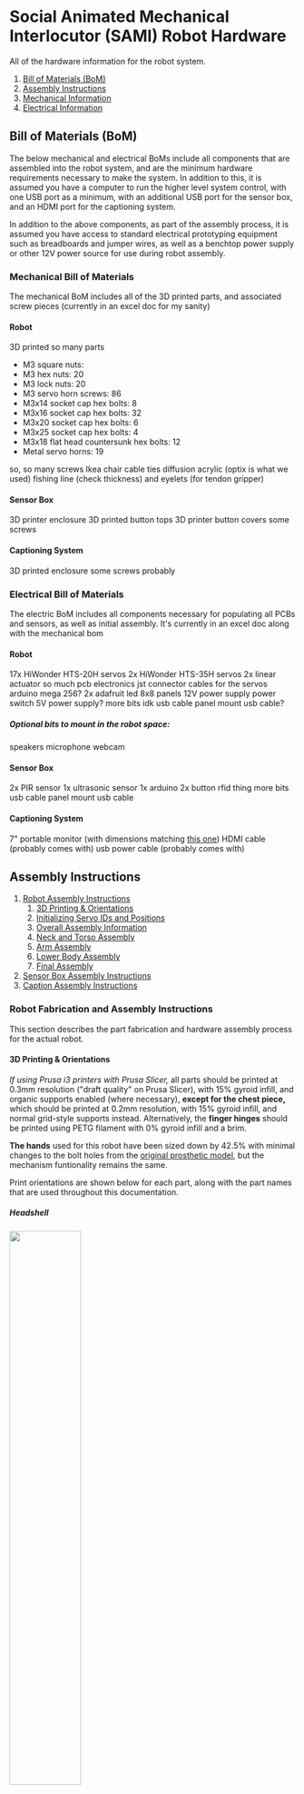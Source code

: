 # Social Animated Mechanical Interlocutor (SAMI) Robot Hardware
All of the hardware information for the robot system.

 1. [Bill of Materials (BoM)](#bill-of-materials-bom)
 2. [Assembly Instructions](#assembly-instructions)
 3. [Mechanical Information](#mechanical-information)
 4. [Electrical Information](#electrical-information)

## Bill of Materials (BoM)
The below mechanical and electrical BoMs include all components that are assembled into the robot system, and are the minimum hardware requirements necessary to make the system. In addition to this, it is assumed you have a computer to run the higher level system control, with one USB port as a minimum, with an additional USB port for the sensor box, and an HDMI port for the captioning system.

In addition to the above components, as part of the assembly process, it is assumed you have access to standard electrical prototyping equipment such as breadboards and jumper wires, as well as a benchtop power supply or other 12V power source for use during robot assembly.

### Mechanical Bill of Materials
The mechanical BoM includes all of the 3D printed parts, and associated screw pieces (currently in an excel doc for my sanity)

#### Robot 
3D printed so many parts
 - M3 square nuts: 
 - M3 hex nuts: 20
 - M3 lock nuts: 20
 - M3 servo horn screws: 86
 - M3x14 socket cap hex bolts: 8
 - M3x16 socket cap hex bolts: 32
 - M3x20 socket cap hex bolts: 6
 - M3x25 socket cap hex bolts: 4
 - M3x18 flat head countersunk hex bolts: 12
 - Metal servo horns: 19

so, so many screws
Ikea chair
cable ties
diffusion acrylic (optix is what we used)
fishing line (check thickness) and eyelets (for tendon gripper)

#### Sensor Box
3D printer enclosure
3D printed button tops
3D printer button covers
some screws

#### Captioning System
3D printed enclosure
some screws probably


### Electrical Bill of Materials
The electric BoM includes all components necessary for populating all PCBs and sensors, as well as initial assembly. It's currently in an excel doc along with the mechanical bom

#### Robot 
17x HiWonder HTS-20H servos
2x HiWonder HTS-35H servos
2x linear actuator
so much pcb electronics
jst connector cables for the servos
arduino mega 256?
2x adafruit led 8x8 panels
12V power supply
power switch
5V power supply?
more bits idk
usb cable
panel mount usb cable?

##### Optional bits to mount in the robot space:
speakers
microphone
webcam

#### Sensor Box
2x PIR sensor
1x ultrasonic sensor
1x arduino
2x button
rfid thing
more bits
usb cable
panel mount usb cable


#### Captioning System
7" portable monitor (with dimensions matching [this one](https://www.amazon.com/dp/B09MFNLRQQ))
HDMI cable (probably comes with)
usb power cable (probably comes with)



## Assembly Instructions
 1. [Robot Assembly Instructions](#robot-fabrication-and-assembly-instructions)
     1. [3D Printing & Orientations](#3d-printing--orientations)
     2. [Initializing Servo IDs and Positions](#initializing-servo-ids-and-positions)
     3. [Overall Assembly Information]()
     4. [Neck and Torso Assembly](#neck-and-torso-assembly)
     5. [Arm Assembly](#arm-assembly)
     6. [Lower Body Assembly](#lower-body-assembly)
     7. [Final Assembly](#final-assembly)
 2. [Sensor Box Assembly Instructions]()
 3. [Caption Assembly Instructions]()

### Robot Fabrication and Assembly Instructions
This section describes the part fabrication and hardware assembly process for the actual robot.

#### 3D Printing & Orientations
*If using Prusa i3 printers with Prusa Slicer,* all parts should be printed at 0.3mm resolution ("draft quality" on Prusa Slicer), with 15% gyroid infill, and organic supports enabled (where necessary), **except for the chest piece,** which should be printed at 0.2mm resolution, with 15% gyroid infill, and normal grid-style supports instead. Alternatively, the **finger hinges** should be printed using PETG filament with 0% gyroid infill and a brim.

**The hands** used for this robot have been sized down by 42.5% with minimal changes to the bolt holes from the [original prosthetic model](), but the mechanism funtionality remains the same.

Print orientations are shown below for each part, along with the part names that are used throughout this documentation.

##### Headshell
<img src="res/Headshell.png"  width="50%"/>

##### Chest and Headshell Panel
<img src="res/Chest_HeadshellSidePanel.png"  width="50%"/>

##### Head/Neck Connectors and Spine
<img src="res/HeadnNeck_Connector_Spine.png"  width="50%"/>

##### Shoulders and Upper Arms
<img src="res/Shoulders_Biceps.png"  width="50%"/>

##### Hands and Lower Arms
<img src="res/Hands_Lower Arms.png"  width="50%"/>

##### Finger Hinges
<img src="res/FFX_Finger_Hinge_Plate.png"  width="50%"/>

##### Hips and Upper Legs
<img src="res/Hip_UpperLegs.png"  width="50%"/>

##### Lower Legs and Feet
<img src="res/LowerLegs_Feet.png"  width="50%"/>

#### Initializing Servo IDs and Positions
You will need to communicate with the motors as part of the assembly process. This process can be completed using the completed robot PCB, or the [HiWonder motor debugging board]().

In either case, you will be initializing each motor by connecting and communicating with it individually (*not* chaining the motors). The below initialization instructions assume you are initializing the motors using the robot motor control PCB.

Before assembling the robot, it is necessary to assign unique motor IDs for each joint motor. You can set these IDs with the [SetServoID Arduino code project](../Arduino/SetServoID/) using the motor control PCB for the robot. Any ID numbers may be chosen, but the default configuration file, and these assembly instructions, will use the joint names and IDs as listed in the table below.

|     Joint Name       | ID | Assembly Orientation |
|----------------------|----| -------------------- |
| Head Tilt            | 01 |  |
| Head Nod             | 02 |  |
| Head Turn            | 03 |  |
| Right Shoulder Pitch | 04 |  |
| Right Shoulder Roll  | 05 |  |
| Right Arm Twist      | 06 |  |
| Right Elbow          | 07 |  |
| Left Shoulder Pitch  | 08 |  |
| Left Shoulder Roll   | 09 |  |
| Left Arm Twist       | 10 |  |
| Left Elbow           | 11 |  |
| Right Hip            | 12 |  |
| Right Knee           | 13 |  |
| Right Ankle          | 14 |  |
| Left Hip             | 15 |  |
| Left Knee            | 16 |  |
| Left Ankle           | 17 |  |
| Torso Bow            | 18 |  |
| Torso Tilt           | 19 |  |
| Right Gripper        | 20 |  |
| Left Gripper         | 21 |  |

During assembly of the robot, it will be necessary to set each motor to a known rotation and then assemble the parts to match that orientation. These positions are *not operational home*, but are instead an easy reference position for use in assembly. The robot assembly pose, along with each joint name, motor ID, and the motor angle corresponding to the current pose, are shown in the image below. 

**IMG GO HERE**

To simplify assembly, the initialization steps for each motor are:

1. Set the motor ID of the servo with the [SetServoID Arduino code project](../Arduino/SetServoID/).
2. Set the motor to it's assembly home position using the [SetServoPosition Arduino code project](../Arduino/SetServoPosition/).
3. While the servo is in the home position, attach the servo horn such that the dimple on the horn is facing towards the servo body as shown below.

   <img src="res/Servo_Horn_Orientation.jpg" width="50%"/>
   
5. Cut power to the servo and screw down the aligned horn using the black center screw from the servo accessory bag.

#### Notes On Assembly Process
Some components are sensitive, or could be easily damaged during assembly. To help mitigate this, these notes are provided as important notes to keep in mind during the process.

##### Screwing Threading Plastic and Metal
The entire system is largely assembled with machine screws through 3D printed parts, with either lock nuts or captured square nuts as backing. To aid with alignment and minimize cross-threading the nuts or other components, it's recommended to first screw the machine screws all the way into the 3D printed hole, to thread the plastic and clear any debris from the 3D printing process, before unscrewing the screws, and then assembling the full joint with any nuts, servos, or motor horns screwed in once the plastic holes have been cleared and the screw screws easily into the plastic hole.

Additionally, when screwing to the metal servo horns, it is very easy to misalign your screw and cross thread the screw onto the servo horn. Clearing plastic holes first should allow you to easily hand thread the screw through the plastic into the horn, and simply finish tightening the fully inserted screw down with a hex screwdriver.

##### Servo Horn Alignment
Once a motor has been set to the default position, you can attach the metal horn with the small indent facing towards the motor body (see below image) as a useful visual reference to assist in verifying that the servo does not get misaligned or shifted during the assembly process.

<img src="res/Servo_Horn_Orientation.jpg" width="50%"/>


##### Servo JST Cables
The JST cables that come with the servos are a very tight fit into the servo recepticals. We recommend only partially inserting them for initial assembly and testing. These partially inserted connectors will still make electrical contact for continuity testing and motor operation, while still providing more space for pliers to pull the header out without touching the wires themselves. Once operation is confirmed, the connectors can easily be pressed the rest of the way in.

Additionally, despite how tight the connectors are into the recepticals, be very careful when disconnecting them to not pull on the cable wires themselves, as this could damage the individual wires or pull them out of the JST header.


#### Neck and Torso Assembly
When assembling the neck and torso for the robot, it is best to begin with the chest, then spine, and ending with the neck. Throughout this assembly you will need to attach the motors and JST cables onto certain pieces before moving on.

The first step that is **highly** recommended is pre-setting the IDs of all of the Neck and Torso motors before beginning the assembly. 

The HiWonder HTS-20H servos involved in this assembly would be: 
 - Right Chest motor
 - Left Chest motor
 - Head Nod motor
 - Head Tilt motor
 - Head Turn motor 

The two HiWonder HTS-35H servo are also part of this section of the assembly, and are used for the torso motors.
 - Torso Bow motor
 - Torso Tilt motor
 
 All correlated motor IDs are listed above in [Initializing Servo IDs and Positions](#initializing-servo-ids-and-positions), as well as instructions for how to set the IDs and their home positions. It is also recommended that you check the servo horn orientation during this time, following the alignment found in [Servo Horn Alignment](#servo-horn-alignment).

##### Chest Assembly
The chest will require:
 - A P1 philips screwdriver
 - A M2.5 allen key
 - 12x black rubber spacers from the motor package
 - 12x silver servo horn M3 screws
 - 3x JST cables
 - 12 M3 x 16 mm hex screws
 - 8x M3 hex nuts
 - 4x M3 square nuts
 - Motor ID 3
 - Motor ID 4
 - Motor ID 8
 - the Shoulder Connector pieces
 - the chest piece

As recommended in the assembly notes, it is best to pre-thread the screw holes on the 3D printed parts. You should also have already Initialized the motor IDs and home positions with attached servo horns as described in the [initialization instructions](#initializing-servo-ids-and-positions)

Right Shoulder Chest
1. Insert the black rubber spacers into the screw slots for each of motor 4.
2. Insert motor 4 into the right shoulder slot on the chest piece. The servo should be oriented so the servo horn is closer to the back of the chest rather than the front as seen in the side photo below. Note the location of the dimple on the servo horn.

   <img src="res/Chest_Side.jpeg"  width="50%"/>
3. Use 4 of the M3x16 screws and 4 of the hex nuts to screw motor 4 to the chest.
4. Use 4 of the silver M3 screws to attach motor 4's servo horn to the righst side Shoulder Connector piece. It should be attached to the horn mount in the middle of the part, and the two sides of the part should be dipping "down" when attached as shown below. 

   <img src="res/Chest_ShoulderConnectors_Front.jpeg"  width="50%"/>
5. Attach the JST cable to the jst connector on the motor facing the back of the chest piece.

Left Shoulder Chest

6. Insert the black rubber spacers into the screw slots for each of motor 8.
7. Insert motor 8 into the left shoulder slot on the chest piece. The servo should be oriented so the servo horn is closer to the back of the chest rather than the front.
8. Use 4 of the M3x16 screws and 4 of the M3 hex nuts to screw motor 8 to the chest.
9. Use 4 of the silver M3 screws to attach motor 4's servo horn to the righst side Shoulder Connector piece. It should be attached to the horn mount in the middle of the part, and the two sides of the part should be dipping "down" when attached as shown below.

   <img src="res/Chest_ShoulderConnectors_Side.jpeg"  width="50%"/>
10. Attach the JST cable to the jst connector on the motor facing the back of the chest piece.


With both motors installed and JST cables connected, the chest from behind should look like 

<img src="res/Chest_Back.jpeg"  width="50%"/>


Neck Chest

11. Insert the black rubber spacers into the screw slots for each of motor 3.
12. Insert 2 of the M3 square nuts into the slots in on the inside of the neck of the chest piece, as shown below.

    <img src="res/Neck_Noscrews_Top.jpeg"  width="50%"/>
13. Insert motor 3 into the neck of the chest piece. The servo should be oriented so the servo horn is closer to the back of the chest rather than the front.
14. Insert the remaining 2 M3 square nuts into the slots on the back of the neck of the chest piece.
15. Use the remaining 4 M3x16 hex screws to screw down motor 3 to the chest, making sure to screw into the square nuts.
16. Attach the neck piece to the servo horn with 4 silver M3 screws, matching the orientation shown below.

    <img src="" width="50%"/>
17. Attach the JST cable to the jst connector on the motor facing the back of the chest piece.


The chest assembly will be fairly simple as you’ll be attaching the Right Chest, Left Chest, and Neck motors, then at the end, adding the Chest Connector piece that you just put together. The most difficult part of this assembly will be adding the Chest Connector piece onto the Chest.

For the Right and Left Chest motors add the black rubber spacers to all screw notches available, then attach them to their respective sides with the servo horn pins pointing away from the front of the chest. Next, use the M3 x 14 mm hex screws and hex nuts to attach the motors to the chest frame. After the motors have been attached, you can add JST cables to the connection points located on the back of the chest frame. The progress so far should look like the figures below:

<img src="res/Chest_Back.jpeg"  width="50%"/>
<img src="res/Chest_Side.jpeg"  width="50%"/>

Now, you can add the motors’ servo horns with the black M3 screws, then the Shoulder Connector pieces. You’ll want the orientation of the Shoulder Connector pieces to match the placement of the Chest motors. You can attach the Shoulder Connector pieces using the silver M3 screws. The final product should look like the figures below:

<img src="res/Chest_ShoulderConnectors_Front.jpeg"  width="50%"/>
<img src="res/Chest_ShoulderConnectors_Side.jpeg"  width="50%"/>

##### Chest Connector Assembly
The Chest Connector assembly will require:
 - an M3 hex screwdriver
 - 8 rubber spacers from the motor packages
 - 2 black M3 screws from the motor packages
 - 8 square M3 nuts
 - 8 M3 x 16 mm hex screws
 - 2 servo horns
 - 8 servo horn M3 screws
 - 2 JST cables
 
As recommended with every step, it is best to pre-thread the screw holes on the 3D printed parts.

Chest Bow

1. Insert the black rubber spacers into all four of the screw slots on motor 19
2. Insert motor 19 into the slot that will *not* have another motor behind it. Make sure the servo horn and shaft are aligned to the plastic pin on the opposite side as shown in the image below.

   <img src="" width="50%"/>
3. Insert four of the M3 square nuts into the square nut slots around the motor and screw them down using the M3x16 screws.

Chest tilt

4. Insert the black rubber spacers into all four of the screw slots on motor 18
5. Insert motor 18 into the remaining motor slot, making sure the servo horn and shaft are aligned to the plastic pin on the opposite side as shown below.

   <img src="" width="50%"/>
6. Insert four of the M3 square nuts into the square nut slots around the motor and screw them down using the M3x16 screws.

Begin by attaching the Chest Connector motors in the connector piece. Be aware of where you place certain motors as you’ll want your ID to match the movement that it will make on the robot. For example, Motor #18 will make a side-to-side movement while Motor #19 will be in charge of the up-down movement. 

The placement of these motors can be a little tricky, so a visual will be provided below to help orient them correctly along with the JST connections. A good rule of thumb for this connector piece is to have the motor shaft in-line with the pins located on the 3D printed piece. The figures below shows correct placement and JST cable paths:

<img src="res/ChestConnector_Angled.jpeg" width="50%"/>
<img src="res/ChestConnector_Angled2.jpeg" width="50%"/>
<img src="res/ChestConnector_Bottom.jpeg" width="50%"/>

Now, add all the rubber spacers onto the screw notches of the motors and begin adding the screws until you barely reach the M3 square nut opening. Place the M3 square nuts in their corresponding spaces and continue tightening the screws completely. You might have to tilt the 3D printed piece a bit to keep the square nuts in their place.

After finishing the connector piece you can attach the servo horns using the black M3 screws. These servo horns will attach the piece to both the spine and the chest piece. Now begins the tricky part, attaching the Chest Connector to the chest piece.

To make this as simple as possible, begin by attaching the front motor (the one that will attach to the chest piece) first. You will want to attach this upside down to its placement, then rotate it into its correct position after fitting the Chest Connector in correctly. A correct placement means that both the servo horn and the pin (on the back of the chest piece) are both slotted into their designed positions. The figures below show the assembly process and final product:

<img src="res/Chest_ChestConnector_Angled.jpeg"  width="50%"/>
<img src="res/Chest_ChestConnector_Front1.jpeg"  width="50%"/>
<img src="res/Chest_ChestConnector_Front2.jpeg"  width="50%"/>

##### Spine Assembly
The Spine assembly will require:
 - an M3 hex screwdriver
 - 4 silver servo horn M3 screws from the motor package
 - 8 hex nuts
 - 8 M3 x 14 mm hex screws

As recommended with every step, it is best to pre-thread the screw holes on the 3D printed parts.

To begin assembling, attach the frame of the spine to the hips. It is important that you attach the spine by the screw attachments that don’t include the servo horn location. It is also recommended that you screw in the spine with four screws in a diamond shape (the only screw holes that M3 screws will fit). This will give you a stable base for you to attach the rest of the torso on. This step should not impede instructions provided later for the Lower Body Assembly.

The figure below shows screw placement:

<img src="res/Spine_Front.jpeg"  width="50%"/>
<img src="res/Spine_Back.jpeg"  width="50%"/>

Following the attachment to the hips is attaching the Chest assembly to the Spine. There should be a servo horn left on the Chest Connector that is orientated in the same direction as the available horn slot on the Spine. Attach the Chest to the Spine using this connection point with the silver M3 screws.
The final product should look like the figures below:

<img src="res/Spine_Chest_Angled.jpeg"  width="50%"/>
<img src="res/Spine_Chest_Front.jpeg"  width="50%"/>
<img src="res/Spine_Chest_Angled2.jpeg"  width="50%"/>

##### Neck Assembly
The neck will require:
 - an M3 hex screwdriver
 - 1 servo horn
 - 1 black M3 screw from the motor package
 - 4 black rubber spacers from the motor package
 - 4 silver servo horn M3 screws
 - 1 JST cable
 - 4 M3 x 16 mm hex screws
 - 4 M3 square nuts

As recommended with every step, it is best to pre-thread the screw holes on the 3D printed parts.

First, add the black rubber spacers to all screw notches of the Neck motor. Next, you’ll want to add 4 square nuts to the spaces available on the empty motor space on the top of the chest piece. Using the M3 x 16 mm screws, attach the Neck motor. Next, add a servo horn using the silver M3 screws to the placement located on the bottom of the Neck piece. It will be easier to add the servo horn to the piece first than attaching it to the motor. After attaching the servo horn onto the Neck piece, you can add the Neck piece onto the Neck motor and secure it with a black M3 screw.

At this step you can also add a JST Cable to the port opening located on the back of the chest frame. The final product should look like the figures below:

<img src="res/Neck_Noscrews_Top.jpeg"  width="50%"/>
<img src="res/Neck_Front.jpeg"  width="50%"/>
<img src="res/Neck_Back.jpeg"  width="50%"/>

##### Neck Connector Assembly
The Neck Connector will require:
 - an M3 hex screwdriver
 - 2 servo horns
 - 8 servo horn M3 screws
 - 2 black M3 screws from the motor packages
 - 8 black rubber spacers from the motor packages
 - 3 JST cables
 - 8 M3 x 16 mm hex screws
 - 8 square nuts

As recommended with every step, it is best to pre-thread the screw holes on the 3D printed parts.

Begin by adding the rubber spacers to all screw notches on your Neck Connector motors, then you can begin attaching the motors in the connector piece using the M3 x 16 mm screws. Be aware of where you place certain motors as you’ll want your ID to match the movement that it will make on the robot. For example, Motor #1 will make a side-to-side movement while Motor #2 will be in charge of the up-down movement. After adding the motors you can attach their servo horns using the black M3 screws.

The placement of these motors can be a little tricky, so a visual will be provided below to help orient them correctly along with the JST connections. A good rule of thumb for this connector piece is to have the motor shaft in-line with the pins located on the 3D printed piece. The figures below shows correct orientation and JST cable paths:

<img src="res/NeckConnector_Top.jpeg"  width="50%"/>
<img src="res/NeckConnector_Side.jpeg"  width="50%"/>
<img src="res/NeckConnector_Angled.jpeg"  width="50%"/>

##### Head Assembly
The Head Assembly will require:
 - an M3 hex screwdriver
 - 8 silver servo horn M3 screws from the motor package
 - 2 M3 x 20 mm screws
 - 2 M3 square nuts 

As recommended with every step, it is best to pre-thread the screw holes on the 3D printed parts.

You will first want to attach the Neck Connector piece to the Neck piece that should be attached to the Chest piece at this point. Motor #1 should be attached to the servo horn placement on the Neck piece, and secured with the silver M3 screws. Next, you’ll want to use the piece that looks like U (this piece will help us attach the headshell later) and attach it to Motor #2 located on the Neck Connector piece. 

<img src="res/Neck_NeckConnector_Side.jpeg"  width="50%"/>
<img src="res/Neck_NeckConnector_Front.jpeg"  width="50%"/>

Next, insert the square nuts into the square slots on the U-shaped piece. Be sure to use a tool to push them as far in as they can go. You can check if they are in the right place by peering through the screw hole to see if the holes line up. See the figure below for a clearer visual (at this step the LED panel can be added, but optional):

<img src="res/Neck_NeckConnector_Side2.jpeg"  width="50%"/>

After, you can place the headshell on top of this U-shaped piece by aligning the cylinder extrusions of the headshell with the cylinder-shaped gaps on the U piece. The two should fit snug and you should be able to press the headshell down to secure the fit. You can then complete the headshell’s attachment by screwing in the M3 x 20 mm screws until they reach past the square nuts. The final product should look like the figures below:

<img src="res/Headshell_Side.jpeg"  width="50%"/>
<img src="res/Headshell_Top.jpeg"  width="50%"/>

#### Arm Assembly
When assembling the arms for the robot, it is best to begin with the bicep, then shoulder, and ending with the forearms. This is due to the slight complexity behind the arm assembly. You will need to attach the motors and JST cables onto certain pieces before moving on.

The first step that is **highly** recommended is pre-setting all of the Arm motors before beginning the assembly. 

The HiWonder HTS-20H servos involved in this assembly would be:  - Right Shoulder
- Right Bicep
- Right Elbow
- Left Shoulder
- Left Bicep
- Left Elbow 

The forearms will require one Actuonix PQ12 Micro Linear Actuator each. 

All correlated motor IDs are listed above in [Initializing Servo IDs and Positions](#initializing-servo-ids-and-positions), as well as instructions for how to set the IDs and their home positions. It is also recommended that you check the servo horn orientation during this time, following the alignment found here [Servo Horn Alignment](#servo-horn-alignment).

##### Biceps
The biceps will require:
 - an M3 hex screwdriver
 - 2 servo horns
 - 2 black M3 screws from the motor package
 - 4 black rubber spacers from the motor package
 - 4 JST cables
 - 4 M3 x 18 mm tapered screws
 - 4 M3 x 20 mm hex screws
 - 4 M3 square nuts
 
As recommended with every step within the assembly, it is best to pre-thread the screw holes on the 3D printed parts.

Beginning with the top motor placement on the bicep, attach 2 JST cables onto the back and right side of the Right Bicep motor (switching the right side to left for the Left Bicep motor). After completing this step, add the square nuts to their corresponding spaces on the inside of the Biceps. If you look at the screw hole from a top view, you shouldn’t be able to see the M3 square nuts. If you can, this means that the screw holes from the Bicep pieces and the nuts are not aligned correctly. After aligning the nuts correctly, place the motors into the top motor space which should give you a prescribed alignment. Screw the motors in place using the M3 x 25 mm screws. The placement should mimic the figure below:

Bicep references with JST cables:

<img src="res/Biceps_Back.jpeg"  width="50%"/>
<img src="res/Biceps_Top.jpeg"  width="50%"/>

Next, add 2 rubber spacers to the screw holes opposite to where the servo attaches on the lower Bicep motors. Then, attach the lower Bicep motors to the lower motor placement available using the tapered M3 x 18 mm screws with their servo horns already included (using the black M3 screws). The motors should be aligned where the screw holes with the rubber spacers match up with the screw holes on the 3D printed piece. The end result should allow for the servo horn of the lower Bicep motors to be attached to the Forearms. Lastly, connect the JST cables located on the right or left side of the upper Bicep motors to the back available connection of the lower Bicep photos. The figures below will include highlighted JST cable paths.
The final products should look like the figure below:

Final products (Right motor and Left motor):

<img src="res/CompleteBiceps_Front.jpeg"  width="50%"/>
<img src="res/CompleteBiceps_Side.jpeg"  width="50%"/>

##### Shoulders
The Shoulders will require:
 - an M3 hex screwdriver
 - 8 silver servo horn M3 screws
 - 2 black M3 screws from the motor package
 - 4 black rubber spacers from the motor package
 - 4 JST cables
 - 4 servo horns
 - 4 M3 x 16 mm hex screws
 - 4 M3 square nuts. 
 
As recommended with every step, it is best to pre-thread all screw holes in the CAD model. This is especially important for the Shoulders due to the uniqueness of its screw placements. 

Before placing the Shoulder motors in the 3D printed piece, attach servo horns on the bottom of the 3D piece using the silver M3 screws. This will be the servo horns meant to connect to the upper motors of the Bicep assembly that you just completed. Make sure to align the horns correctly according to the upper Bicep motors. To make this step easier, feel free to attach the servo horns onto the upper Bicep motors, **don’t screw them down yet**. Then, screw the Shoulder piece onto the horn. The outcome should look like the figure below:

Outcome of servo horn attachment:

<img src="res/Shoulder_Screw_Top.jpeg"  width="50%"/>
<img src="res/Bicep_Shoulder_Front.jpeg"  width="50%"/>

Next, add rubber spacers to the screw holes closest to the servo horn attachment on the Shoulder motors. Put the Shoulder motors into the 3D printed piece with the label facing outward and the servo horn attachment orientated on the top. You can then screw the motors in place using the M3 x 14 mm hex screws and adding the M3 square nuts into their corresponding slots. It might take a bit of fussing to get the M3 square nuts aligned correctly with the screws. You can tilt the piece to help make this a bit easier. 

After screwing the motor in place, you can screw on the servo horns and attach the JST cables (connected to the back of the upper Bicep motors) to the outer sides of the Shoulder motors. Right side for the Right Shoulder, and left side for the Left Shoulder. Additionally, attach JST cables to the inside of the Shoulder motors, which will later connect to the upper Chest motors. The figures below will include highlighted JST cable paths.

Final product:

<img src="res/Shoulder_Bicep_Side.jpeg"  width="50%"/>
<img src="res/Shoulder_Bicep_Front.jpeg"  width="50%"/>
<img src="res/Shoulder_Bicep_Side2.jpeg"  width="50%"/>

##### Forearms
The Forearms will require:
 - an M3 hex screwdriver
 - 8 silver servo horn M3 screws

Upon pre-threading all the screw holes, you can move onto the complete Arm Assembly (you will be using these screws in the assembly).

##### Hands Construction & Assembly
Before beginning assembly, please be sure to double check that the hinges match the size-dependent and axial orientation on the fingers, with the fingers aligned to their corresponding palm (*Figures 1-3*). It is **highly** recommended to fit the largest hinges into the palm first. While the hinges should be printed as a more "spongey" material, you may need to use a pair of pliers to manually squeeze the larger side of the hinge into its gap in the palm. You can also use a file or a craft knife to trim a little from the opening sides. After fitting the palm hinges, all fingers can be assembled separately from the hand. They should perfectly slide into the finger hinge slots (following size contraints but axial orientation shouldn't matter). 

Stringing the fishing line through the hands should be the **last step** (with fingers not yet assembled to the palm). Begin by measuring the amount you think you might need for your project by fitting the line through the bottom of the hand and up through the 3D piece (**do not cut yet**). Then, continue stringing your fishing line up the holes in the fingers and upon reaching the tip of the top finger, restring back through the second hole and leaving enough to tie it off (*Figure 4*). To get an accurate length of fishing line you will need, attach the finger to the palm and measure how much you think you will need at the bottom of the hand (leaving adequate space at the top to tie off your line). After ensuring you have the right length, you can cut off your line from its container and use pliers to tie a double knot at the top of the finger.

<img src="res/Finger_Hand_Reference_Sheet.jpg"  width="50%"/>

*Figure 1*: Composition and BOM of Flexy-Hand 2 ([Flexy-Hand 2](https://www.thingiverse.com/thing:380665))


<img src="res/Finger_Plate_Layout_display_large.jpg"  width="50%"/>

*Figure 2*: Finger plate with labeled orientation ([Flexy-Hand 2](https://www.thingiverse.com/thing:380665))


<img src="res/Base_Hinge_Orientation_display_large.jpg" width="50%"/>

*Figure 3*: Hinge orientation for all fingers ([Flexy-Hand 2](https://www.thingiverse.com/thing:380665))


<img src="res/Tendon_Tieoff_at_Base_of_Fingertip_display_large.jpg"  width="50%"/>

*Figure 4*: Tendon knot placement for all fingers ([Flexy-Hand 2](https://www.thingiverse.com/thing:380665))

##### Arm Assembly
At this point in the Arm assembly process, the Biceps and Shoulders should already be connected together due to the slight complexity of their pieces. The only step left is to attach the forearm to the lower Bicep motor, which can be done by screwing the servo horns from the lower Bicep motors to their corresponding places on the Forearms. This will be accomplished using the silver M3 screws you grabbed for the Forearm section. The finished assembly should look like the figures below:

Final assembly (Right Arm):

<img src="res/ArmAssembly_Side.jpeg"  width="50%"/>

#### Lower Body Assembly
When assembling the lower body it is best to start with the feet and then work your way up to the upper legs. This ensures that you will have everything aligned and allows you to plug the corresponding JST cables as you go.

The first and foremost step that is **highly** recommended is pre-setting all of the Lower Body motors before beginning the assembly. 

The HiWonder HTS-20H servos involved in this assembly would be:
 - Right Hip
 - Right Knee
 - Right Ankle
 - Left Hip
 - Left Knee
 - Left Ankle
 
All correlated motor IDs are listed above in [Initializing Servo IDs and Positions](#initializing-servo-ids-and-positions), as well as instructions for how to set the IDs and their home positions. It is also recommended that you check the servo horn orientation during this time, following the alignment found in [Servo Horn Alignment](#servo-horn-alignment).

##### Feet
Next up is the feet. The feet are a fairly quick and simple set-up that will require:
 - an M3 hex screwdriver
 - 8 silver servo M3 screws
 - 2 servo horns
 - 2 black rubber spacers from the motor package
 - 2 black M3 screws from the motor package
 - 2 JST cables
 
Begin by pre-threading the plastic screw holes with the silver M3 screws, then attach the servos by aligning them upright to the sky. Add the rubber spacers onto the screw notches that will attach to the lower legs as this will help stabilize our screws in the frame (see figure below). Lastly, attach the JST cables into the space on the back of the servos. The final product should look like the figure below.

Final product:

<img src="res/LeftFoot_Angled.jpeg"  width="50%"/>

**Note that the cable path is incorrect in this figure, you should use the JST connection on the other side of the motor that will keep the JST cable from being pinched from ankle movement**

##### Lower Legs
Following the set-up of the feet are the lower legs of the robot. Repeat these steps for both the right and left lower legs.

Each lower leg will require:
 - a hex screwdriver
 - Knee Servo Motor
 - 1x black M3 screw from the motor package
 - 2x rubber spacers included in the motor package
 - 1x metal servo horn
 - 4x silver servo horn M3 screws
 - 2x tapered M3 x 18 mm screws
 - 2x M3 nuts
 - 1x JST cables

As done the same with the feet, pre-thread all the screw holes on the lower legs before beginning assembly. Setting the lower legs in place on top of the ankle motors, begin screwing the legs in place using the tapered screws and hex nuts. We are now half-way through the step. The half-way product should look like the second figure below.

Half-way point:

<img src="res/LeftFoot_Leg_Side.jpeg"  width="50%"/>
<img src="res/LeftFoot_Leg_Back.jpeg"  width="50%"/>

Next, attach the Ankle JST cables to the bottom of the Knee motors, and a new JST cable onto the right side of the Left Knee motor. The Right Knee motor will have a new JST cable onto the left side. Finally, orient the Knee motors correctly onto the lower legs which should follow a 90 degree angle (the robot is sitting). Add rubber spacers onto the lower screw notches of the motor, where the upper legs will be attached.The figures below will show the final product, with JST cable, rubber spacer, and Knee motor orientation. 

Final product, Left Leg:

<img src="res/LeftLeg_Back.jpeg"  width="50%"/>

Final product, Right Leg:

<img src="res/RightLeg_Back.jpeg"  width="50%"/>

##### Upper Legs
Continuing now to the upper legs. The upper legs will require:
 - a hex screwdriver
 - 4x tapered M3 x 18 mm screws
 - 4x M3 hex nuts 
 
 Following the similar process from the other limbs, pre-thread all the screw holes before beginning assembly. Next, you can attach the lower end of the upper legs by attaching it to the motors on the upper part of the lower legs (using the tapered screws). Keep in mind that the JST cable for the Knee motors will need to run through the skeleton of the upper leg (see reference below). The final product should resemble the figure below.

Final product, Left Leg:

<img src="res/CompleteLeftLeg_Side.jpeg" width="50%"/>
<img src="res/CompleteLeftLeg_Back.jpeg"  width="50%"/>

Final product, Right Leg:

<img src="res/CompleteRightLeg_Side.jpeg"  width="50%"/>
<img src="res/CompleteRightLeg_Back.jpeg"  width="50%"/>

##### Hips
Finally, we reach the end of the Lower Body Assembly. The hips will require:
 - a M3 hex screwdriver
 - 2x metal servo horns
 - 8x silver servo horn M3 screws
 - 2x black M3 screws from the motor package
 - 4x rubber spacers from the motor package
 - 4x M3 x 25 mm hex screws
 - 4x M3 square nuts
 - 2 JST cables. 
 
As usual, pre-thread all the screw holes, **especially**, where the motors are attached to the hips. 

1. Add rubber spacers onto the screw notches of the motor.
2. Place the motors inside their corresponding slots in the hips. Press the motors down until they stop moving and the screw holes are aligned.
3. Use 4 M3 x 30 mm screws to begin securing the motors. Stop screwing the motors to leave space for the square nuts.
4. Insert 4 square nuts into the spaces located on the bottom of the hip. Tilt the piece to align the screws with the square nuts. Then fully screw in the motor.

Next, add the rubber spacers onto the screw notches of the motor (pictured below) and following comes the trickiest part of the Lower Body Assembly. Place the motors inside their corresponding slots in the hips (following correct orientation) and firmly press them down until you can see the rubber spacer peek out a little underneath. This does not mean you are trying your best to push the motor down so much that you damage material, but pressing it down enough that it stops moving and the screw holes are aligned. You can check this by screwing in one of the M3 x 30 mm screws and seeing if you feel a lot of resistance. There will exist some resistance (due to the spacers), but not enough that it feels like you will snap the hip upon using a hex screwdriver. 

After you have your motors settled with the screw holes aligned, make sure one of the screws is fitted far enough you can see it beginning to reach the square gap but not sitting in it at all (pictured below). Now, flip the 3D printed piece upside down so you are seeing the flat printed bottom. Insert a M3 square nut into one of the rectangular slots and align it with your incoming screw. **This step will take the most adjusting!** Try to continue screwing in the M3 x 25 mm into the piece and seeing if it captures the M3 square nut correctly. If it is meeting a lot of resistance or won't continue screwing, **retry**. Otherwise you might snap some material off. Tip: try tilting the hips at an angle if the M3 square nut is falling through too much, or if a bottom layer exists (usually from the 3D printing process), drop the nut from the top and fit it appropriately in its slot. 

Following this step you can attach the servo horn onto the motor and JST cables protruding from the **back** connection of the Hip motors. The final product should look like the figure below:

Final product:

<img src="res/Hips_Angled.jpeg"  width="50%"/>

After, you can attach the lower limbs to the hip by screwing the Upper Legs into place on the Hips' servo horns (using the silver M3 screws). The final assembly should look like the figures below:

<img src="res/FullLegAssembly_Front.jpeg"  width="50%"/>

**In this figure, the JST cables connected to the Hips are wired incorrectly. You should use the back JST connection to attach your Hip cables.**

#### Final Assembly
PCB and electrical box wiring goes here

### Sensor Box Assembly Instructions


### Caption System Assembly Instructions







## Mechanical Information

### Robot Joint Rotation & Home Position Reference
Below is a listing of the safe operation ranges and home angle positions for each robot joint. In addition to this are images showing the robot in home position, along with the rotational position corresponding the the minimum and maximum positions for each joint, for reference when designing behaviors.

Specifications on Motor Motion:

Nod: "up-down"

Turn: "left-right"

Tilt: "side-side"

Bow: "up-down"

Pitch: "up-down"

Roll: "side-side"

Twist: "side-side"


|     Joint Name       | Min | Max | Home |   |
|----------------------|-----|-----|------|---|
| Head Nod             | 110 | 155 | 125  |   |
| Head Turn            | 70  | 160 | 120  |   |
| Head Tilt            | 100 | 145 | 125  |   |
| Torso Bow            | 100 | 150 | 125  |   |
| Torso Tilt           | 80  | 160 | 115  |   |
| Right Shoulder Pitch | 60  | 180 | 135  |   |  
| Right Shoulder Roll  | 0   | 180 | 185  |   |
| Right Arm Twist      | 0   | 180 | 115  |   |
| Right Elbow          |     |     | 90   |   |
| Right Gripper        |     |     |      |   |
| Left Shoulder Pitch  | 0   | 180 | 115  |   |
| Left Shoulder Roll   | 0   | 180 | 85   |   |
| Left Arm Twist       | 0   | 180 | 115  |   |
| Left Elbow           |     |     | 105  |   |
| Left Gripper         |     |     |      |   |
| Right Hip            |     | 180 | 90   |   |
| Right Knee           | 45  | 180 | 90   |   |
| Right Ankle          | 45  | 135 | 90   |   |
| Left Hip             | 0   | 160 | 90   |   |
| Left Knee            | 0   | 135 | 90   |   |
| Left Ankle           | 45  | 135 | 90   |   |

 
 

## Electrical Information
The [Electrical](./Electrical/) subfolder contains detailed information on fabricating and assembling the custom PCBs for both the robot itself as well as the sensor box.


## Future Improvements
More involved improvements for future development, in no particular order
 - Add hip roll/out at side flexor motors
 - Add foot side-side turn motor
 - Add a torso twist motor
 - Separate the servo joint sections from the rest of the body links, so we can make different shape designs for the limbs/torso without needing to re-zero or re-assemble the motors

## References
 - [Flexy-Hand 2](https://www.thingiverse.com/thing:380665)
 - []()


